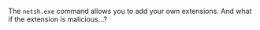 The `netsh.exe` command allows you to add your own extensions. And what if the extension is malicious...?
